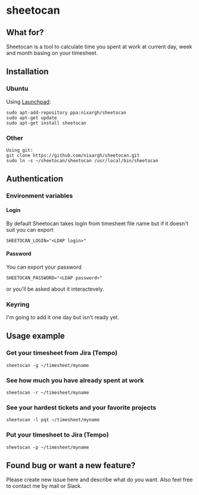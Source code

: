 # sheetocan
## What for?
Sheetocan is a tool to calculate time you spent at work at current day, week and month basing on your timesheet.

## Installation
### Ubuntu
Using [Launchpad](https://launchpad.net/~nixargh/+archive/ubuntu/sheetocan):
```
sudo apt-add-repository ppa:nixargh/sheetocan
sudo apt-get update
sudo apt-get install sheetocan
```

### Other
```
Using git:
git clone https://github.com/nixargh/sheetocan.git
sudo ln -s ~/sheetocan/sheetocan /usr/local/bin/sheetocan
```

## Authentication
### Environment variables
#### Login
By default Sheetocan takes login from timesheet file name but if it doesn't suit you can export
```
SHEETOCAN_LOGIN="<LDAP login>"
```

#### Password
You can export your password
```
SHEETOCAN_PASSWORD="<LDAP password>"
```
or you'll be asked about it interactevely.

### Keyring
I'm going to add it one day but isn't ready yet.

## Usage example
### Get your timesheet from Jira (Tempo)
```
sheetocan -g ~/timesheet/myname
```

### See how much you have already spent at work
```
sheetocan -r ~/timesheet/myname
```

### See your hardest tickets and your favorite projects
```
sheetocan -l pqt ~/timesheet/myname
```
 
### Put your timesheet to Jira (Tempo)
```
sheetocan -p ~/timesheet/myname
```

## Found bug or want a new feature?
Please create new issue here and describe what do you want.
Also feel free to contact me by mail or Slack.
